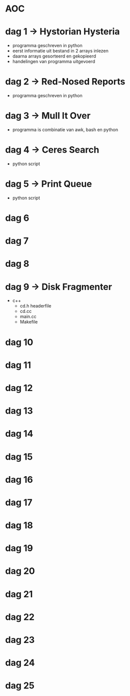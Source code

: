 # AOC
# dag 1 -> Hystorian Hysteria
- programma geschreven in python
- eerst informatie uit bestand in 2 arrays inlezen
- daarna arrays gesorteerd en gekopieerd
- handelingen van programma uitgevoerd

# dag 2 -> Red-Nosed Reports
- programma geschreven in python

# dag 3 -> Mull It Over
- programma is combinatie van awk, bash en python

# dag 4 -> Ceres Search
- python script
# dag 5 -> Print Queue
- python script
# dag 6
# dag 7
# dag 8
# dag 9 -> Disk Fragmenter
- c++
    * cd.h headerfile
    * cd.cc 
    * main.cc
    * Makefile
# dag 10
# dag 11
# dag 12
# dag 13
# dag 14
# dag 15
# dag 16
# dag 17
# dag 18
# dag 19
# dag 20
# dag 21
# dag 22
# dag 23
# dag 24
# dag 25
